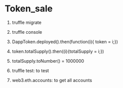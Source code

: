 # Token_sale

1. truffle migrate
2. truffle console

3. DappToken.deployed().then(function(i){ token = i;}) 

4. token.totalSupply().then((i){totalSupply = i;})

5. totalSupply.toNumber() = 1000000

6. truffle test: to test

7. web3.eth.accounts: to get all accounts